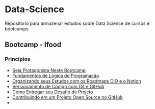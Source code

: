 # Data-Science
Repositório para armazenar estudos sobre Data Science de cursos e bootcamps
 ## Bootcamp - Ifood
 ### Princípios 
 - [Seja Protagonista Neste Bootcamp](https://web.dio.me/course/seja-protagonista-neste-bootcamp/learning/b1ad8b5e-47ca-493b-a78f-5a1b1d888eb4?back=/track/potencia-tech-powered-ifood-ciencias-de-dados-com-python&tab=undefined&moduleId=undefined)
 - [Fundamentos de Lógica de Programação](https://web.dio.me/course/fundamentos-de-logica-de-programacao/learning/270290f5-b00c-4562-a7a0-eebb4508ac5c?back=/track/potencia-tech-powered-ifood-ciencias-de-dados-com-python&tab=undefined&moduleId=undefined)
 - [Organizando seus Estudos com os Roadmaps DIO e o Notion](https://web.dio.me/course/organizando-seus-estudos-com-os-roadmaps-dio-e-o-notion/learning/954c3fdf-1dd1-47e0-b6fc-48cc7020b5b2?back=/track/potencia-tech-powered-ifood-ciencias-de-dados-com-python&tab=undefined&moduleId=undefined)
 - [Versionamento de Código com Git e GitHub](https://web.dio.me/course/versionamento-de-codigo-com-git-e-github/learning/f3cbaa66-efbd-4c25-842e-2069c188c066?back=/track/potencia-tech-powered-ifood-ciencias-de-dados-com-python&tab=undefined&moduleId=undefined)
 - [Como Entregar seu Desafio de Projeto](https://web.dio.me/course/como-entregar-seu-desafio-de-projeto/learning/488fc49a-0738-4e9d-bf87-ea22d2591fde?back=/track/potencia-tech-powered-ifood-ciencias-de-dados-com-python&tab=undefined&moduleId=undefined)
 - [Contribuindo em um Projeto Open Source no GitHub](https://web.dio.me/lab/desafio-de-projeto-contribuindo-em-um-projeto-open-source-no-github/learning/8e9e1f35-5571-40c4-863f-2279ba388aeb)
 - 
